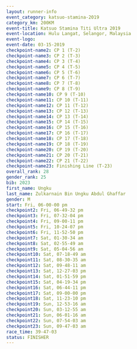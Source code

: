 ```yaml
---
layout: runner-info 
event_category: katsuo-stamina-2019 
category_km: 200KM 
event-title: Katsuo Stamina Titi Ultra 2019 
event-location: Hulu Langat, Selangor, Malaysia 
event-logo: 
event-date: 03-15-2019 
checkpoint-name2: CP 1 (T-2) 
checkpoint-name3: CP 2 (T-3) 
checkpoint-name4: CP 3 (T-4) 
checkpoint-name5: CP 4 (T-5) 
checkpoint-name6: CP 5 (T-6) 
checkpoint-name7: CP 6 (T-7) 
checkpoint-name8: CP 7 (T-8) 
checkpoint-name9: CP 8 (T-9) 
checkpoint-name10: CP 9 (T-10) 
checkpoint-name11: CP 10 (T-11) 
checkpoint-name12: CP 11 (T-12) 
checkpoint-name13: CP 12 (T-13) 
checkpoint-name14: CP 13 (T-14) 
checkpoint-name15: CP 14 (T-15) 
checkpoint-name16: CP 15 (T-16) 
checkpoint-name17: CP 16 (T-17) 
checkpoint-name18: CP 17 (T-18) 
checkpoint-name19: CP 18 (T-19) 
checkpoint-name20: CP 19 (T-20) 
checkpoint-name21: CP 20 (T-21) 
checkpoint-name22: CP 21 (T-22) 
checkpoint-name23: Finishing Line (T-23) 
overall_rank: 28
gender_rank: 25
bib: 2023
first_name: Ungku
last_name: Zulkarnain Bin Ungku Abdul Ghaffar
gender: M
start: Fri, 06-00-00 pm
checkpoint2: Fri, 06-49-32 pm
checkpoint3: Fri, 07-32-04 pm
checkpoint4: Fri, 09-00-11 pm
checkpoint5: Fri, 10-24-07 pm
checkpoint6: Fri, 11-52-50 pm
checkpoint7: Sat, 01-30-34 am
checkpoint8: Sat, 02-55-49 am
checkpoint9: Sat, 05-04-56 am
checkpoint10: Sat, 07-18-49 am
checkpoint11: Sat, 08-30-35 am
checkpoint12: Sat, 09-48-11 am
checkpoint13: Sat, 12-27-03 pm
checkpoint14: Sat, 01-51-59 pm
checkpoint15: Sat, 04-19-34 pm
checkpoint16: Sat, 06-44-11 pm
checkpoint17: Sat, 09-00-00 pm
checkpoint18: Sat, 11-23-10 pm
checkpoint19: Sun, 12-53-16 am
checkpoint20: Sun, 03-12-55 am
checkpoint21: Sun, 06-01-16 am
checkpoint22: Sun, 07-54-03 am
checkpoint23: Sun, 09-47-03 am
race_time: 39-47-03
status: FINISHER
---
```

